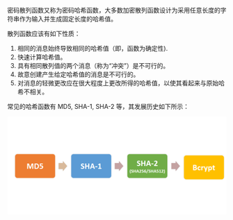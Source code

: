 密码散列函数又称为密码哈希函数，大多数加密散列函数设计为采用任意长度的字符串作为输入并生成固定长度的哈希值。

散列函数应该有如下性质：

1.  相同的消息始终导致相同的哈希值（即，函数为确定性).
2.  快速计算哈希值。
3.  具有相同散列值的两个消息（称为“冲突”）是不可行的。
4.  故意创建产生给定哈希值的消息是不可行的。
5.  对消息的轻微更改应在很大​​程度上更改所得的哈希值，以使其看起来与原始哈希不相关。

常见的哈希函数有 MD5, SHA-1, SHA-2 等，其发展历史如下所示：

![](img/2024-03-26_17-13-10_screenshot.png)
